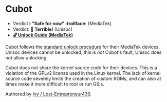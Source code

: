 # Cubot 

* Verdict **ℹ️ "Safe for now" :trollface:** (MediaTek)
* Verdict: **🍅 Terrible!** (Unisoc)
* [**🔓️ Unlock Guide (MediaTek)**](../../misc/generic-unlock.md)



Cubot follows the [standard unlock procedure](../../misc/generic-unlock.md) for their MediaTek devices. Unisoc devices cannot be unlocked, this is *not* Cubot's fault, Unisoc does not allow unlocking.

Cubot does not share the kernel source code for their devices. This is a violation of the GPLv2 license used in the Linux kernel. The lack of kernel source code severely limits the creation of custom ROMs, and can also at times make it more difficult to root or run GSIs.

Authored by [Ivy / Lost-Entrepreneur439](https://github.com/Lost-Entrepreneur439).<br/>

